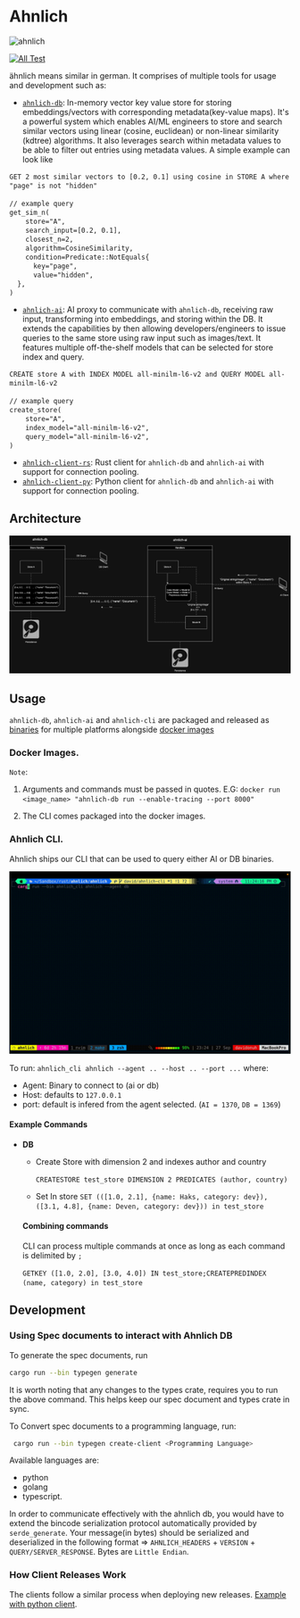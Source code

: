 # Ahnlich
<p align="left"><img src="assets/logo.jpg" alt="ahnlich" height="120px"></p>

[![All Test](https://github.com/deven96/ahnlich/actions/workflows/test.yml/badge.svg)](https://github.com/deven96/ahnlich/actions/workflows/test.yml)

ähnlich means similar in german. It comprises of multiple tools for usage and development such as:

- [`ahnlich-db`](ahnlich/db): In-memory vector key value store for storing embeddings/vectors with corresponding metadata(key-value maps). It's a powerful system which enables AI/ML engineers to store and search similar vectors using linear (cosine, euclidean) or non-linear similarity (kdtree) algorithms. It also leverages search within metadata values to be able to filter out entries using metadata values. A simple example can look like
```
GET 2 most similar vectors to [0.2, 0.1] using cosine in STORE A where "page" is not "hidden"

// example query
get_sim_n(
    store="A",
    search_input=[0.2, 0.1],
    closest_n=2,
    algorithm=CosineSimilarity,
    condition=Predicate::NotEquals{
      key="page",
      value="hidden",
  },
)
```
- [`ahnlich-ai`](ahnlich/ai/): AI proxy to communicate with `ahnlich-db`, receiving raw input, transforming into embeddings, and storing within the DB. It extends the capabilities by then allowing developers/engineers to issue queries to the same store using raw input such as images/text. It features multiple off-the-shelf models that can be selected for store index and query.
```
CREATE store A with INDEX MODEL all-minilm-l6-v2 and QUERY MODEL all-minilm-l6-v2

// example query
create_store(
    store="A",
    index_model="all-minilm-l6-v2",
    query_model="all-minilm-l6-v2",
)
```
- [`ahnlich-client-rs`](ahnlich/client/): Rust client for `ahnlich-db` and `ahnlich-ai` with support for connection pooling.
- [`ahnlich-client-py`](sdk/ahnlich-client-py/): Python client for `ahnlich-db` and `ahnlich-ai` with support for connection pooling.


## Architecture

![Architecture Diagram](assets/ahnlich.jpg)


## Usage

`ahnlich-db`, `ahnlich-ai` and `ahnlich-cli` are packaged and released as [binaries](https://github.com/deven96/ahnlich/releases) for multiple platforms alongside [docker images](https://github.com/deven96?tab=packages&repo_name=ahnlich)

### Docker Images.

`Note`: 
1. Arguments and commands must be passed in quotes. E.G: `docker run <image_name> "ahnlich-db run --enable-tracing --port 8000"`

2. The CLI comes packaged into the docker images.


### Ahnlich CLI.
Ahnlich ships our CLI that can be used to query either AI or DB binaries.

<p align="left"><img src="assets/cli-clear.gif" alt="ahnlich" height="auto"></p>

To run:
`ahnlich_cli ahnlich --agent .. --host .. --port ...`
where:
  - Agent: Binary to connect to (ai or db)
  - Host: defaults to `127.0.0.1`
  - port: default is infered from the agent selected. (`AI = 1370`, `DB = 1369`) 

#### Example Commands
- **DB**

  - Create Store with dimension 2 and indexes author and country

    `CREATESTORE test_store DIMENSION 2 PREDICATES (author, country)`
  - Set In store
    `SET (([1.0, 2.1], {name: Haks, category: dev}), ([3.1, 4.8], {name: Deven, category: dev})) in test_store`

  
  #### Combining commands
  CLI can process multiple commands at once as long as each command is delimited by `;`
    
    `GETKEY ([1.0, 2.0], [3.0, 4.0]) IN test_store;CREATEPREDINDEX (name, category) in test_store`

## Development

### Using Spec documents to interact with Ahnlich DB

To generate the spec documents, run
```bash
cargo run --bin typegen generate
```
It is worth noting that any changes to the types crate, requires you to run the above command. This helps keep our spec document and types crate in sync.

To Convert spec documents to a programming language, run:

```bash
 cargo run --bin typegen create-client <Programming Language>
```
Available languages are:
- python
- golang
- typescript.

In order to communicate effectively with the ahnlich db, you would have to extend the bincode serialization protocol automatically provided by `serde_generate`.
Your message(in bytes) should be serialized and deserialized in the following format => `AHNLICH_HEADERS` + `VERSION` + `QUERY/SERVER_RESPONSE`. Bytes are `Little Endian`.


### How Client Releases Work

The clients follow a similar process when deploying new releases.
[Example with python client](https://github.com/deven96/ahnlich/blob/main/sdk/ahnlich-client-py/README.md#deploy-to-artifactory).





